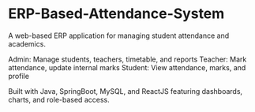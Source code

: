 # ERP-Based-Attendance-System

A web-based ERP application for managing student attendance and academics.

Admin: Manage students, teachers, timetable, and reports
Teacher: Mark attendance, update internal marks
Student: View attendance, marks, and profile

Built with Java, SpringBoot, MySQL, and ReactJS featuring dashboards, charts, and role-based access.
